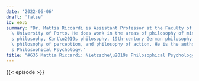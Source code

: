 ```yaml
---
date: '2022-06-06'
draft: 'false'
id: e635
summary: "Dr. Mattia Riccardi is Assistant Professor at the Faculty of Arts at the\
  \ University of Porto. He does work in the areas of philosophy of mind, Nietzsche\u2019\
  s philosophy, Kant\u2019s philosophy, 19th-century German philosophy, phenomenology,\
  \ philosophy of perception, and philosophy of action. He is the author of Nietzsche\u2019\
  s Philosophical Psychology."
title: "#635 Mattia Riccardi: Nietzsche\u2019s Philosophical Psychology"
---
```

{{< episode >}}

